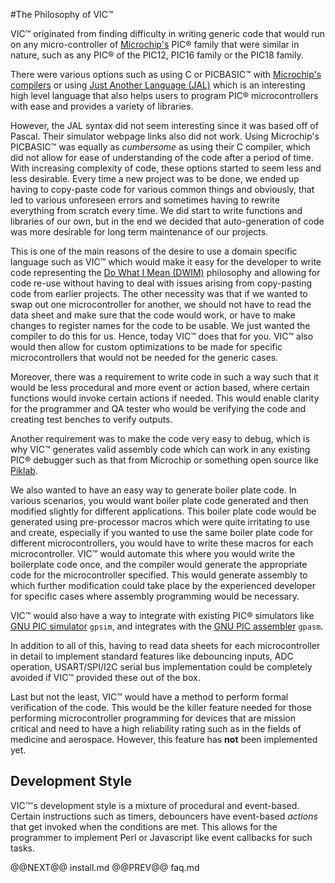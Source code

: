 #The Philosophy of VIC&trade;

VIC&trade; originated from finding difficulty in writing generic code that
would run on any micro-controller of [Microchip's](http://www.microchip.com) 
PIC&reg; family that were similar in nature,
such as any PIC&reg; of the PIC12, PIC16 family or the PIC18 family.

There were various options such as using C or PICBASIC&trade; with [Microchip's compilers](http://www.microchip.com/compilers/) or
using [Just Another Language (JAL)](http://justanotherlanguage.org/) which is an interesting high level language
that also helps users to program PIC&reg; microcontrollers with ease and
provides a variety of libraries.

However, the JAL syntax did not seem interesting since it was based off of
Pascal. Their simulator webpage links also did not work. Using Microchip's PICBASIC&trade;
was equally as _cumbersome_ as using their C compiler, which did not allow for
ease of understanding of the code after a period of time. With increasing
complexity of code, these options started to seem less and less desirable.
Every time a new project was to be done, we ended up having to copy-paste code
for various common things and obviously, that led to various unforeseen errors
and sometimes having to rewrite everything from scratch every time. We did start
to write functions and libraries of our own, but in the end we decided that
auto-generation of code was more desirable for long term maintenance of our
projects.

This is one of the main reasons of the desire to use a domain
specific language such as VIC&trade; which would make it easy for the developer to
write code representing the [Do What I Mean
(DWIM)](https://en.wikipedia.org/wiki/DWIM) philosophy and allowing for
code re-use without having to deal with issues arising from copy-pasting code
from earlier projects. The other necessity was that if we wanted to swap out one
microcontroller for another, we should not have to read the data sheet and make
sure that the code would work, or have to make changes to register names for the
code to be usable. We just wanted the compiler to do this for us. Hence, today
VIC&trade; does that for you. VIC&trade; also would then allow for custom optimizations
to be made for specific microcontrollers that would not be needed for the generic cases.

Moreover, there was a requirement to write code in such a way such that it would
be less procedural and more event or action based, where certain functions would invoke
certain actions if needed. This would enable clarity for the programmer and QA
tester who would be verifying the code and creating test benches to verify
outputs.

Another requirement was to make the code very easy to debug, which is why
VIC&trade; generates valid assembly code which can work in any existing PIC&reg; debugger such
as that from Microchip or something open source like
[Piklab](http://piklab.sourceforge.net/).

We also wanted to have an easy way to generate boiler plate code. In various
scenarios, you would want boiler plate code generated and then modified slightly
for different applications. This boiler plate code would be generated using
pre-processor macros which were quite irritating to use and create, especially
if you wanted to use the same boiler plate code for different microcontrollers,
you would have to write these macros for each microcontroller. VIC&trade; would
automate this where you would write the boilerplate code once, and the compiler
would generate the appropriate code for the microcontroller specified. This
would generate assembly to which further modification could take place by the
experienced developer for specific cases where assembly programming would be
necessary.

VIC&trade; would also have a way to integrate with existing PIC&reg; simulators
like [GNU PIC simulator](http://gpsim.sourceforge.net/gpsim.html) `gpsim`, and integrates with the
[GNU PIC assembler](http://gputils.sourceforge.net/) `gpasm`.

In addition to all of this, having to read data sheets for each microcontroller
in detail to implement standard features like debouncing inputs, ADC operation,
USART/SPI/I2C serial bus implementation could be completely avoided if
VIC&trade; provided these out of the box.

Last but not the least, VIC&trade; would have a method to perform formal verification
of the code. This would be the killer feature needed for those performing
microcontroller programming for devices that are mission critical and need to
have a high reliability rating such as in the fields of medicine and aerospace.
However, this feature has **not** been implemented yet.

## Development Style

VIC&trade;'s development style is a mixture of procedural and event-based. Certain
instructions such as timers, debouncers have event-based _actions_ that get
invoked when the conditions are met. This allows for the programmer to implement
Perl or Javascript like event callbacks for such tasks.

@@NEXT@@ install.md @@PREV@@ faq.md

